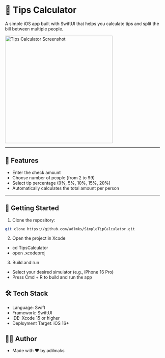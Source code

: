 # 💸 Tips Calculator

A simple iOS app built with SwiftUI that helps you calculate tips and split the bill between multiple people.

<img src="screenshots/tips-calculator.png" alt="Tips Calculator Screenshot" width="350"/>

---

## 📱 Features

- Enter the check amount
- Choose number of people (from 2 to 99)
- Select tip percentage (0%, 5%, 10%, 15%, 20%)
- Automatically calculates the total amount per person

---

## 🚀 Getting Started

1. Clone the repository:

```bash
git clone https://github.com/adlmks/SimpleTipCalculator.git
```

2. Open the project in Xcode

- cd TipsCalculator
- open .xcodeproj

3. Build and run

- Select your desired simulator (e.g., iPhone 16 Pro)
- Press Cmd + R to build and run the app

## 🛠 Tech Stack
- Language: Swift
- Framework: SwiftUI
- IDE: Xcode 15 or higher
- Deployment Target: iOS 16+

## 👨‍💻 Author
- Made with ❤️ by adilmaks
